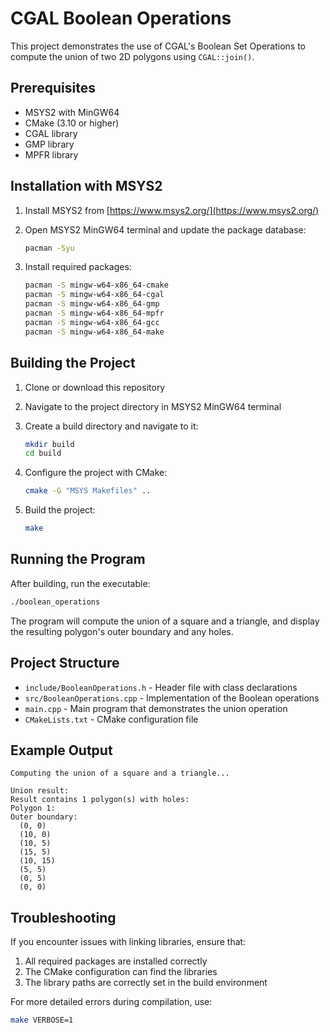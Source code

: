 # CGAL Boolean Operations

This project demonstrates the use of CGAL's Boolean Set Operations to compute the union of two 2D polygons using `CGAL::join()`.

## Prerequisites

- MSYS2 with MinGW64
- CMake (3.10 or higher)
- CGAL library
- GMP library
- MPFR library

## Installation with MSYS2

1. Install MSYS2 from [https://www.msys2.org/](https://www.msys2.org/)

2. Open MSYS2 MinGW64 terminal and update the package database:
   ```bash
   pacman -Syu
   ```

3. Install required packages:
   ```bash
   pacman -S mingw-w64-x86_64-cmake
   pacman -S mingw-w64-x86_64-cgal
   pacman -S mingw-w64-x86_64-gmp
   pacman -S mingw-w64-x86_64-mpfr
   pacman -S mingw-w64-x86_64-gcc
   pacman -S mingw-w64-x86_64-make
   ```

## Building the Project

1. Clone or download this repository
2. Navigate to the project directory in MSYS2 MinGW64 terminal
3. Create a build directory and navigate to it:
   ```bash
   mkdir build
   cd build
   ```

4. Configure the project with CMake:
   ```bash
   cmake -G "MSYS Makefiles" ..
   ```

5. Build the project:
   ```bash
   make
   ```

## Running the Program

After building, run the executable:
```bash
./boolean_operations
```

The program will compute the union of a square and a triangle, and display the resulting polygon's outer boundary and any holes.

## Project Structure

- `include/BooleanOperations.h` - Header file with class declarations
- `src/BooleanOperations.cpp` - Implementation of the Boolean operations
- `main.cpp` - Main program that demonstrates the union operation
- `CMakeLists.txt` - CMake configuration file

## Example Output

```
Computing the union of a square and a triangle...

Union result:
Result contains 1 polygon(s) with holes:
Polygon 1:
Outer boundary:
  (0, 0)
  (10, 0)
  (10, 5)
  (15, 5)
  (10, 15)
  (5, 5)
  (0, 5)
  (0, 0)

```

## Troubleshooting

If you encounter issues with linking libraries, ensure that:
1. All required packages are installed correctly
2. The CMake configuration can find the libraries
3. The library paths are correctly set in the build environment

For more detailed errors during compilation, use:
```bash
make VERBOSE=1
```